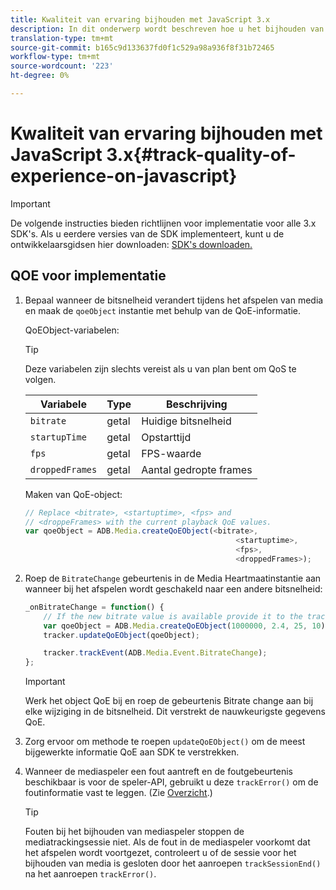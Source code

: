 ```yaml
---
title: Kwaliteit van ervaring bijhouden met JavaScript 3.x
description: In dit onderwerp wordt beschreven hoe u het bijhouden van de kwaliteit van de ervaring (QoE, QoS) implementeert met de SDK van Media in browsertoepassingen met behulp van JavaScript 3x.
translation-type: tm+mt
source-git-commit: b165c9d133637fd0f1c529a98a936f8f31b72465
workflow-type: tm+mt
source-wordcount: '223'
ht-degree: 0%

---
```



# Kwaliteit van ervaring bijhouden met JavaScript 3.x{#track-quality-of-experience-on-javascript}

>[!IMPORTANT]
>
>De volgende instructies bieden richtlijnen voor implementatie voor alle 3.x SDK&#39;s. Als u eerdere versies van de SDK implementeert, kunt u de ontwikkelaarsgidsen hier downloaden: [SDK&#39;s downloaden.](/help/sdk-implement/download-sdks.md)

## QOE voor implementatie

1. Bepaal wanneer de bitsnelheid verandert tijdens het afspelen van media en maak de `qoeObject` instantie met behulp van de QoE-informatie.

   QoEObject-variabelen:

   >[!TIP]
   >
   >Deze variabelen zijn slechts vereist als u van plan bent om QoS te volgen.

   | Variabele | Type | Beschrijving |
   | --- | --- | --- |
   | `bitrate` | getal | Huidige bitsnelheid |
   | `startupTime` | getal | Opstarttijd |
   | `fps` | getal | FPS-waarde |
   | `droppedFrames` | getal | Aantal gedropte frames |

   Maken van QoE-object:

   ```js
   // Replace <bitrate>, <startuptime>, <fps> and
   // <droppeFrames> with the current playback QoE values.
   var qoeObject = ADB.Media.createQoEObject(<bitrate>,
                                                  <startuptime>,
                                                  <fps>,
                                                  <droppedFrames>);
   ```

1. Roep de `BitrateChange` gebeurtenis in de Media Heartmaatinstantie aan wanneer bij het afspelen wordt geschakeld naar een andere bitsnelheid:

   ```js
   _onBitrateChange = function() {
       // If the new bitrate value is available provide it to the tracker.
       var qoeObject = ADB.Media.createQoEObject(1000000, 2.4, 25, 10);
       tracker.updateQoEObject(qoeObject);
   
       tracker.trackEvent(ADB.Media.Event.BitrateChange);
   };
   ```

   >[!IMPORTANT]
   >
   >Werk het object QoE bij en roep de gebeurtenis Bitrate change aan bij elke wijziging in de bitsnelheid. Dit verstrekt de nauwkeurigste gegevens QoE.

1. Zorg ervoor om methode te roepen `updateQoEObject()` om de meest bijgewerkte informatie QoE aan SDK te verstrekken.
1. Wanneer de mediaspeler een fout aantreft en de foutgebeurtenis beschikbaar is voor de speler-API, gebruikt u deze `trackError()` om de foutinformatie vast te leggen. (Zie [Overzicht](/help/sdk-implement/track-errors/track-errors-overview.md).)

   >[!TIP]
   >
   >Fouten bij het bijhouden van mediaspeler stoppen de mediatrackingsessie niet. Als de fout in de mediaspeler voorkomt dat het afspelen wordt voortgezet, controleert u of de sessie voor het bijhouden van media is gesloten door het aanroepen `trackSessionEnd()` na het aanroepen `trackError()`.
